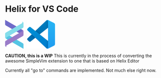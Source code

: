 # Helix for VS Code

<div style="display: flex;" align="center">
<img src="./docs/img/helixLogo.svg" width=12%>
  &nbsp;
  &nbsp;
<img src="./docs/img/Visual_Studio_Code_1.35_icon.svg" width=18%>
</div>

**CAUTION, this is a WIP** This is currently in the process of converting the awesome SimpleVim extension to one that is based on Helix Editor

Currently all "go to" commands are implemented. Not much else right now.
